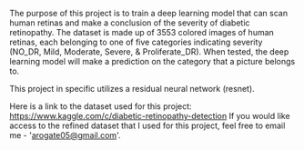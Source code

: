 The purpose of this project is to train a deep learning model that can scan human retinas and make a conclusion of the severity of diabetic retinopathy. The dataset is made up of 3553 colored images of human retinas, each belonging to one of five categories indicating severity (NO_DR, Mild, Moderate, Severe, & Proliferate_DR). When tested, the deep learning model will make a prediction on the category that a picture belongs to.

This project in specific utilizes a residual neural network (resnet).

Here is a link to the dataset used for this project: https://www.kaggle.com/c/diabetic-retinopathy-detection If you would like access to the refined dataset that I used for this project, feel free to email me - 'arogate05@gmail.com'.
